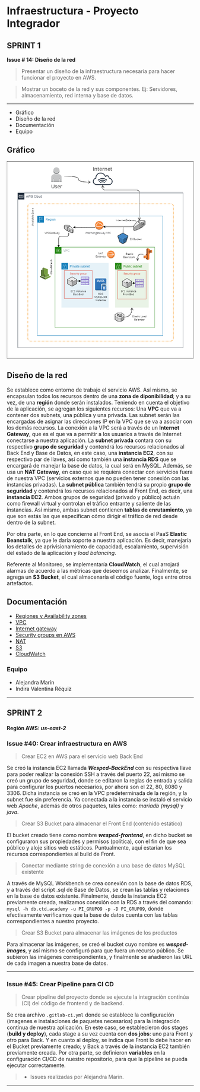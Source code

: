 # Infraestructura - Proyecto Integrador

## SPRINT 1
**Issue # 14: Diseño de la red**
> Presentar un diseño de la infraestructura necesaria para hacer funcionar el proyecto en AWS.

> Mostrar un boceto de la red y sus componentes. Ej: Servidores, almacenamiento, red interna y base de datos.


---


- Gráfico
- Diseño de la red
- Documentación
- Equipo




## Gráfico
![Gráfico](Red/DisenioDeRed.png)

## Diseño de la red
Se establece como entorno de trabajo el servicio AWS. Así mismo, se encapsulan todos los recursos dentro de una **zona de diponibilidad**; y a su vez, de una **región** donde serán instalados.
Teniendo en cuenta el objetivo de la aplicación, se agregan los siguientes recursos:
Una **VPC** que va a contener dos subnets, una pública y una privada. Las subnet serán las encargadas de asignar las direcciones IP en la VPC que se va a asociar con los demás recursos. La conexión a la VPC será a través de un **Internet Gateway**, que es el que va a permitir a los usuarios a través de Internet conectarse a nuestra aplicación.
La **subnet privada** contara con su respectivo **grupo de seguridad** y contendrá los recursos relacionados al Back End y Base de Datos, en este caso, una **instancia EC2**, con su respectivo par de llaves, así como también una **instancia RDS** que se encargará de manejar la base de datos, la cual será en MySQL. Además, se usa un **NAT Gateway**, en caso que se requiera conectar con servicios fuera de nuestra VPC (servicios externos que no pueden tener conexión con las instancias privadas).
La **subnet pública** también tendrá su propio **grupo de seguridad** y contendrá los recursos relacionados al Front End, es decir, una **instancia EC2**.
Ambos grupos de seguridad (privado y público) actuán como firewall virtual y controlan el tráfico entrante y saliente de las instancias.
Así mismo, ambas subnet contienen **tablas de enrutamiento**, ya que son estás las que especifican cómo dirigir el tráfico de red desde dentro de la subnet.

Por otra parte, en lo que concierne al Front End, se asocia el PaaS **Elastic Beanstalk**, ya que le daría soporte a nuestra aplicación. Es decir, manejaría los detalles de aprivisionamiento de capacidad, escalamiento, supervisión del estado de la aplicación y _load balancing_.

Referente al Monitoreo, se implementaría **CloudWatch**, el cual arrojará alarmas de acuerdo a las métricas que deseemos analizar.
Finalmente, se agrega un **S3 Bucket**, el cual almacenaría el código fuente, logs entre otros artefactos. 


## Documentación
- [Regiones y Availability zones](https://docs.aws.amazon.com/AWSEC2/latest/UserGuide/using-regions-availability-zones.html)
- [VPC](https://aws.amazon.com/es/vpc/faqs/)
- [Internet gateway](https://docs.aws.amazon.com/vpc/latest/userguide/VPC_Internet_Gateway.html)
- [Security groups en AWS](https://docs.aws.amazon.com/vpc/latest/userguide/VPC_SecurityGroups.html)
- [NAT](https://docs.aws.amazon.com/es_es/vpc/latest/userguide/vpc-nat-gateway.html)
- [S3](https://aws.amazon.com/es/s3/?nc1=h_ls)
- [CloudWatch](https://aws.amazon.com/es/cloudwatch/)


### Equipo
- Alejandra Marín
- Indira Valentina Réquiz

---








## SPRINT 2

#### Región AWS: ***us-east-2***



### **Issue #40: Crear infraestructura en AWS**

> Crear EC2 en AWS para el servicio web Back End

Se creó la instancia EC2 llamada ***Wesped-BackEnd*** con su respectiva llave para poder realizar la conexión SSH a través del puerto 22, así mismo se creó un grupo de seguridad, donde se editaron la reglas de entrada y salida para configurar los puertos necesarios, por ahora son el 22, 80, 8080 y 3306.
Dicha instancia se creó en la VPC predeterminada de la región, y la subnet fue sin preferencia.
Ya conectada a la instancia se instaló el servicio web *Apache*, además de otros paquetes, tales como:
*mariadb (mysql)* y *java*.

> Crear S3 Bucket para almacenar el Front End (contenido estático)

El bucket creado tiene como nombre ***wesped-frontend***, en dicho bucket se configuraron sus propiedades y permisos (política), con el fin de que sea público y aloje sitios web estáticos. Puntualmente, aquí estarían los recursos correspondientes al build de Front.

> Conectar mediante string de conexión a una base de datos MySQL existente

A través de MySQL Workbench se crea conexión con la base de datos RDS, y a través del script .sql de Base de Datos, se crean las tablas y relaciones en la base de datos existente.
Finalmente, desde la instancia EC2 previamente creada, realizamos conexión con la RDS a través del comando:  `mysql -h db.ctd.academy -u PI_GRUPO9 -p -D PI_GRUPO9`, donde efectivamente verificamos que la base de datos cuenta con las tablas correspondientes a nuestro proyecto.

> Crear S3 Bucket para almacenar las imágenes de los productos

Para almacenar las imágenes, se creó el bucket cuyo nombre es ***wesped-images***, y así mismo se configuró para que fuera un recurso público.
Se subieron las imágenes correspondientes, y finalmente se añadieron las URL de cada imagen a nuestra base de datos.

---

### **Issue #45: Crear Pipeline para CI CD**

> Crear pipeline del proyecto donde se ejecute la integración continúa (CI) del código de frontend y de backend.

Se crea archivo `.gitlab-ci.yml` donde se establece la configuración (imagenes e instalaciones de paquetes necesarios) para la integración continua de nuestra aplicación.
En este caso, se establecieron dos stages (**build y deploy**), cada stage a su vez cuenta con **dos jobs**: uno para Front y otro para Back. Y en cuanto al deploy, se indica que Front lo debe hacer en el Bucket previamente creado; y Back a través de la instancia EC2 también previamente creada.
Por otra parte, se definieron **variables** en la configuración CI/CD de nuestro repositorio, para que la pipeline se pueda ejecutar correctamente.


> - Issues realizadas por Alejandra Marin.


---